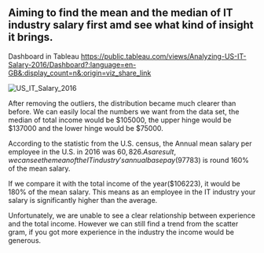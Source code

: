 ## Aiming to find the mean and the median of IT industry salary first amd see what kind of insight it brings.

Dashboard in Tableau https://public.tableau.com/views/Analyzing-US-IT-Salary-2016/Dashboard?:language=en-GB&:display_count=n&:origin=viz_share_link

![US_IT_Salary_2016](https://user-images.githubusercontent.com/123023512/223044007-ff7010de-22c5-4ccf-b1d2-26e80e5cd779.png)

After removing the outliers, the distribution became much clearer than before. We can easily local the numbers we want from the data set, the median of total income would be $105000, the upper hinge would be $137000 and the lower hinge would be $75000.

According to the statistic from the U.S. census, the Annual mean salary per employee in the U.S. in 2016 was $60,826. As a result, we can see the mean of the IT industry's annual base pay($97783) is round 160% of the mean salary.

If we compare it with the total income of the year($106223), it would be 180% of the mean salary. This means as an employee in the IT industry your salary is significantly higher than the average.

Unfortunately, we are unable to see a clear relationship between experience and the total income. However we can still find a trend from the scatter gram, if you got more experience in the industry the income would be generous.
